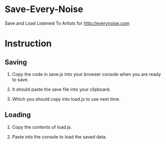 # Save-Every-Noise
Save and Load Listened To Artists for http://everynoise.com

# Instruction

## Saving

1. Copy the code in save.js into your browser console when you are ready to save.

2. It should paste the save file into your clipboard.

3. Which you should copy into load.js to use next time.

## Loading
1. Copy the contents of load.js.

2. Paste into the console to load the saved data.